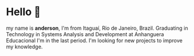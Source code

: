 # Hello 👋
my name is **anderson**, I'm from Itaguaí, Rio de Janeiro, Brazil. 
Graduating in Technology in Systems Analysis and Development at Anhanguera Educacional I'm in the last period. I'm looking for new projects to improve my knowledge.

<!--
**andersonjorgeg/andersonjorgeg** is a ✨ _special_ ✨ repository because its `README.md` (this file) appears on your GitHub profile.

Here are some ideas to get you started:

- 🔭 I’m currently working on ...
- 🌱 I’m currently learning ...
- 👯 I’m looking to collaborate on ...
- 🤔 I’m looking for help with ...
- 💬 Ask me about ...
- 📫 How to reach me: ...
- 😄 Pronouns: ...
- ⚡ Fun fact: ...
-->
